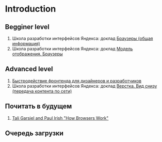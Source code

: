 # Introduction
## Begginer level
1. Школа разработки интерфейсов Яндекса: доклад [Браузеры (общая информация)](https://events.yandex.ru/lib/talks/532/)
2. Школа разработки интерфейсов Яндекса: доклад [Модель отображения. Браузеры](https://events.yandex.ru/lib/talks/1494/)

## Advanced level
1. [Быстродействие фронтенда для дизайнеров и разработчиков](http://web-standards.ru/articles/front-end-performance/)
2. Школа разработки интерфейсов Яндекса: доклад [Верстка. Вид снизу (передача контента по сети)](https://events.yandex.ru/lib/talks/1562/)

## Почитать в будущем
1. [Tali Garsiel and Paul Irish "How Browsers Work"](http://www.html5rocks.com/ru/tutorials/internals/howbrowserswork/)

## Очередь загрузки